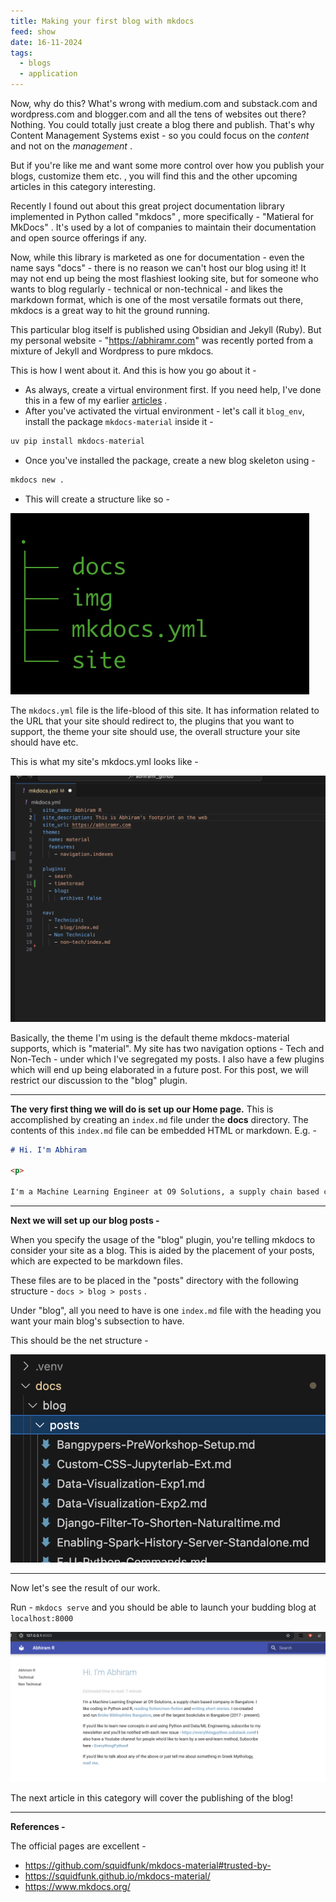```yaml
---
title: Making your first blog with mkdocs
feed: show
date: 16-11-2024
tags:
  - blogs
  - application
---
```

Now, why do this? 
What's wrong with medium.com and substack.com and wordpress.com and blogger.com and all the tens of websites out there?
Nothing. You could totally just create a blog there and publish. That's why Content Management Systems exist - so you could focus on the *content* and not on the *management* .

But if you're like me and want some more control over how you publish your blogs, customize them etc. , you will find this and the other upcoming articles in this category interesting. 

Recently I found out about this great project documentation library implemented in Python called "mkdocs" , more specifically - "Matieral for MkDocs" . It's used by a lot of companies to maintain their documentation and open source offerings if any. 

Now, while this library is marketed as one for documentation - even the name says "docs" - there is no reason we can't host our blog using it! It may not end up being the most flashiest looking site, but for someone who wants to blog regularly - technical or non-technical - and likes the markdown format, which is one of the most versatile formats out there, mkdocs is a great way to hit the ground running. 

This particular blog itself is published using Obsidian and Jekyll (Ruby). But my personal website - "https://abhiramr.com" was recently ported from a mixture of Jekyll and Wordpress to pure mkdocs. 

This is how I went about it. And this is how you go about it - 

-  As always, create a virtual environment first. If you need help, I've done this in a few of my earlier [articles]([https://everythingpython.substack.com/p/virtual-environments-using-uv]) .
- After you've activated the virtual environment - let's call it `blog_env`, install the package `mkdocs-material` inside it - 

```python
uv pip install mkdocs-material
```

- Once you've installed the package, create a new blog skeleton using - 

```python
mkdocs new .
```

- This will create a structure like so -

![Alt Text](/assets/img/blog/mkdocs/mkdocs-1.png)


The `mkdocs.yml` file is the life-blood of this site. It has information related to the URL that  your site should redirect to, the plugins that you want to support, the theme your site should use, the overall structure your site should have etc. 

This is what my site's mkdocs.yml looks like - 

![Alt Text](/assets/img/blog/mkdocs/mkdocs-2.png)

Basically, the theme I'm using is the default theme mkdocs-material supports, which is "material". 
My site has two navigation options - Tech and Non-Tech - under which I've segregated my posts. 
I also have a few plugins which will end up being elaborated in a future post. For this post, we will restrict our discussion to the "blog" plugin. 

---

**The very first thing we will do is set up our Home page.** 
This is accomplished by creating an `index.md` file under the **docs** directory.
The contents of this `index.md` file can be embedded HTML or markdown. E.g. - 

```markdown
# Hi. I'm Abhiram

<p>

I'm a Machine Learning Engineer at O9 Solutions, a supply chain based company in Bangalore. I like coding in Python and R, <b><a href="https://abhiramr.com/books/" style="color: rgba(19, 116, 161, 0.596);">reading fiction/non-fiction</b></a> and <b><a href="https://abhiwrites.com" style="color: rgba(19, 116, 161, 0.596);">writing short stories</a></b>. I co-created and run <b><a href="https://brokebibliophilesbangalore.com/about/" style="color: rgba(19, 116, 161, 0.596);">Broke Bibliophiles Bangalore</a></b>, one of the largest bookclubs in Bangalore (2017 - present).</p>

```

---

**Next we will set up our blog posts -** 

When you specify the usage of the "blog" plugin, you're telling mkdocs to consider your site as a blog. This is aided by the placement of your posts, which are expected to be markdown files. 

These files are to be placed in the "posts" directory with the following structure - `docs > blog > posts` .

Under "blog", all you need to have is one `index.md` file with the heading you want your main blog's subsection to have. 

This should be the net structure - 

![Alt Text](/assets/img/blog/mkdocs/mkdocs-3.png)

---

Now let's see the result of our work. 

Run - `mkdocs serve` and you should be able to launch your budding blog at `localhost:8000`

![Alt Text](/assets/img/blog/mkdocs/mkdocs-4.png)

The next article in this category will cover the publishing of the blog!


---
**References -**

The official pages are excellent - 

- https://github.com/squidfunk/mkdocs-material#trusted-by-
- https://squidfunk.github.io/mkdocs-material/
- https://www.mkdocs.org/



